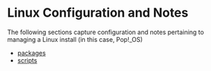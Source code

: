 # Linux Configuration and Notes

The following sections capture configuration and notes pertaining to managing a Linux install (in this case, Pop!_OS)

* [packages](./packages.md)
* [scripts](./scripts.md)